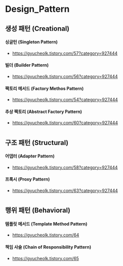 # Design_Pattern

## 생성 패턴 (Creational)

#### 싱글턴 (Singleton Pattern)
 - https://gyucheolk.tistory.com/57?category=927444
#### 빌더 (Builder Pattern)
 - https://gyucheolk.tistory.com/56?category=927444
#### 팩토리 메서드 (Factory Methos Pattern)
 - https://gyucheolk.tistory.com/54?category=927444
#### 추상 팩토리 (Abstract Factory Pattern)
 - https://gyucheolk.tistory.com/60?category=927444

#
## 구조 패턴 (Structural)

#### 어댑터 (Adapter Pattern)
 - https://gyucheolk.tistory.com/58?category=927444
#### 프록시 (Proxy Pattern)
 - <https://gyucheolk.tistory.com/63?category=927444>

#
## 행위 패턴 (Behavioral)

#### 템플릿 메서드 (Template Method Pattern)
 - https://gyucheolk.tistory.com/64
 
 #### 책임 사슬 (Chain of Responsibility Pattern)
  - https://gyucheolk.tistory.com/65

